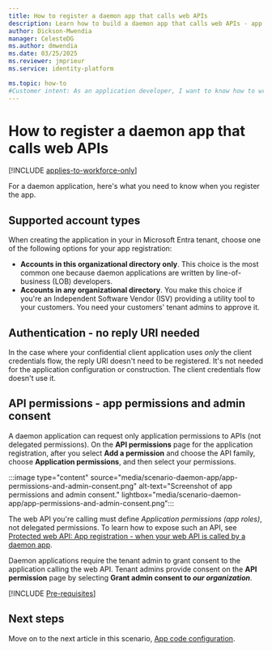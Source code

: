 ```yaml
---
title: How to register a daemon app that calls web APIs
description: Learn how to build a daemon app that calls web APIs - app registration
author: Dickson-Mwendia
manager: CelesteDG
ms.author: dmwendia
ms.date: 03/25/2025
ms.reviewer: jmprieur
ms.service: identity-platform

ms.topic: how-to
#Customer intent: As an application developer, I want to know how to write a daemon app that can call web APIs by using the Microsoft identity platform for developers.
---
```


# How to register a daemon app that calls web APIs

[!INCLUDE [applies-to-workforce-only](../external-id/includes/applies-to-workforce-only.md)]

For a daemon application, here's what you need to know when you register the app.

## Supported account types

When creating the application in your in Microsoft Entra tenant, choose one of the following options for your app registration:

- **Accounts in this organizational directory only**. This choice is the most common one because daemon applications are written by line-of-business (LOB) developers.
- **Accounts in any organizational directory**. You make this choice if you're an Independent Software Vendor (ISV) providing a utility tool to your customers. You need your customers' tenant admins to approve it.

## Authentication - no reply URI needed

In the case where your confidential client application uses *only* the client credentials flow, the reply URI doesn't need to be registered. It's not needed for the application configuration or construction. The client credentials flow doesn't use it.

## API permissions - app permissions and admin consent

A daemon application can request only application permissions to APIs (not delegated permissions). On the **API permissions** page for the application registration, after you select **Add a permission** and choose the API family, choose **Application permissions**, and then select your permissions.

:::image type="content" source="media/scenario-daemon-app/app-permissions-and-admin-consent.png" alt-text="Screenshot of app permissions and admin consent." lightbox="media/scenario-daemon-app/app-permissions-and-admin-consent.png":::

The web API you're calling must define *Application permissions (app roles)*, not delegated permissions. To learn how to expose such an API, see [Protected web API: App registration - when your web API is called by a daemon app](scenario-protected-web-api-app-registration.md#if-your-web-api-is-called-by-a-service-or-daemon-app).

Daemon applications require the tenant admin to grant consent to the application calling the web API. Tenant admins provide consent on the **API permission** page by selecting **Grant admin consent to *our organization***.

[!INCLUDE [Pre-requisites](./includes/scenarios/scenarios-prerequisites.md)]

## Next steps

Move on to the next article in this scenario,
[App code configuration](./scenario-daemon-app-configuration.md).
